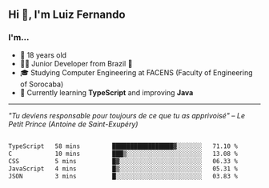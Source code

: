 <h2>Hi 👋, I'm Luiz Fernando</h2>

### I'm...
* 🤟 18 years old
* 👨‍💻 Junior Developer from Brazil 💚
* 🎓 Studying Computer Engineering at FACENS (Faculty of Engineering of Sorocaba)
* 🔭 Currently learning **TypeScript** and improving **Java**

---

_"Tu deviens responsable pour toujours de ce que tu as apprivoisé" – Le Petit Prince (Antoine de Saint-Exupéry)_

##

<!--START_SECTION:waka-->

```txt
TypeScript   58 mins         █████████████████▓░░░░░░░   71.10 %
C            10 mins         ███▒░░░░░░░░░░░░░░░░░░░░░   13.08 %
CSS          5 mins          █▓░░░░░░░░░░░░░░░░░░░░░░░   06.33 %
JavaScript   4 mins          █▒░░░░░░░░░░░░░░░░░░░░░░░   05.31 %
JSON         3 mins          █░░░░░░░░░░░░░░░░░░░░░░░░   03.83 %
```

<!--END_SECTION:waka-->
